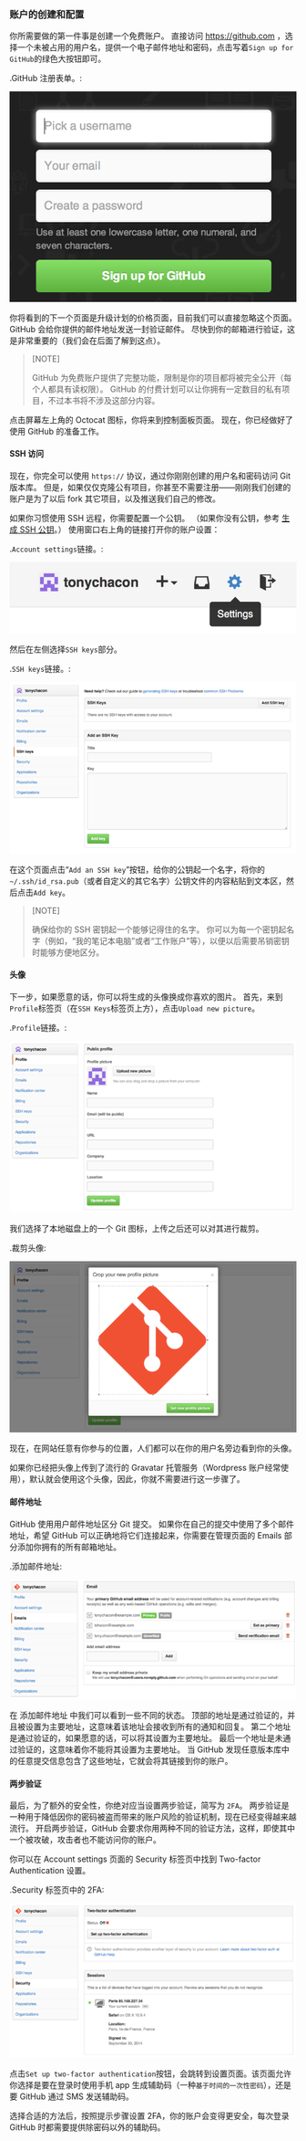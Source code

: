 ### 账户的创建和配置

你所需要做的第一件事是创建一个免费账户。
直接访问 https://github.com ，选择一个未被占用的用户名，提供一个电子邮件地址和密码，点击写着`Sign up for GitHub`的绿色大按钮即可。

.GitHub 注册表单。:

![GitHub 注册表单。](../images/signup.png)

你将看到的下一个页面是升级计划的价格页面，目前我们可以直接忽略这个页面。
GitHub 会给你提供的邮件地址发送一封验证邮件。
尽快到你的邮箱进行验证，这是非常重要的（我们会在后面了解到这点）。

>[NOTE]
>
>GitHub 为免费账户提供了完整功能，限制是你的项目都将被完全公开（每个人都具有读权限）。
>GitHub 的付费计划可以让你拥有一定数目的私有项目，不过本书将不涉及这部分内容。


点击屏幕左上角的 Octocat 图标，你将来到控制面板页面。
现在，你已经做好了使用 GitHub 的准备工作。

#### SSH 访问

现在，你完全可以使用 `https://` 协议，通过你刚刚创建的用户名和密码访问 Git 版本库。
但是，如果仅仅克隆公有项目，你甚至不需要注册——刚刚我们创建的账户是为了以后 fork 其它项目，以及推送我们自己的修改。

如果你习惯使用 SSH 远程，你需要配置一个公钥。
（如果你没有公钥，参考 [生成 SSH 公钥](04-git-server/sections/generating-ssh-key.md)。）
使用窗口右上角的链接打开你的账户设置：

.`Account settings`链接。:

![`Account settings`链接。](../images/account-settings.png)

然后在左侧选择`SSH keys`部分。

.`SSH keys`链接。:

![`SSH keys`链接。](../images/ssh-keys.png)

在这个页面点击“`Add an SSH key`”按钮，给你的公钥起一个名字，将你的`~/.ssh/id_rsa.pub`（或者自定义的其它名字）公钥文件的内容粘贴到文本区，然后点击`Add key`。

>[NOTE]
>
>确保给你的 SSH 密钥起一个能够记得住的名字。
>你可以为每一个密钥起名字（例如，“我的笔记本电脑”或者“工作账户”等），以便以后需要吊销密钥时能够方便地区分。

#### 头像

下一步，如果愿意的话，你可以将生成的头像换成你喜欢的图片。
首先，来到`Profile`标签页（在`SSH Keys`标签页上方），点击`Upload new picture`。

.`Profile`链接。:

![`Profile`链接。](../images/your-profile.png)

我们选择了本地磁盘上的一个 Git 图标，上传之后还可以对其进行裁剪。

.裁剪头像:

![裁剪已上传的头像。](../images/avatar-crop.png)

现在，在网站任意有你参与的位置，人们都可以在你的用户名旁边看到你的头像。

如果你已经把头像上传到了流行的 Gravatar 托管服务（Wordpress 账户经常使用），默认就会使用这个头像，因此，你就不需要进行这一步骤了。

#### 邮件地址

GitHub 使用用户邮件地址区分 Git 提交。
如果你在自己的提交中使用了多个邮件地址，希望 GitHub 可以正确地将它们连接起来，你需要在管理页面的 Emails 部分添加你拥有的所有邮箱地址。

.添加邮件地址:

![添加所有邮件地址。](../images/email-settings.png)

在 添加邮件地址 中我们可以看到一些不同的状态。
顶部的地址是通过验证的，并且被设置为主要地址，这意味着该地址会接收到所有的通知和回复。
第二个地址是通过验证的，如果愿意的话，可以将其设置为主要地址。
最后一个地址是未通过验证的，这意味着你不能将其设置为主要地址。
当 GitHub 发现任意版本库中的任意提交信息包含了这些地址，它就会将其链接到你的账户。

#### 两步验证

最后，为了额外的安全性，你绝对应当设置两步验证，简写为 `2FA`。
两步验证是一种用于降低因你的密码被盗而带来的账户风险的验证机制，现在已经变得越来越流行。
开启两步验证，GitHub 会要求你用两种不同的验证方法，这样，即使其中一个被攻破，攻击者也不能访问你的账户。

你可以在 Account settings 页面的 Security 标签页中找到 Two-factor Authentication 设置。

.Security 标签页中的 2FA:

![Security 标签页中的 2FA](../images/2fa-1.png)

点击`Set up two-factor authentication`按钮，会跳转到设置页面。该页面允许你选择是要在登录时使用手机 app 生成辅助码（一种`基于时间的一次性密码`），还是要 GitHub 通过 SMS 发送辅助码。

选择合适的方法后，按照提示步骤设置 2FA，你的账户会变得更安全，每次登录 GitHub 时都需要提供除密码以外的辅助码。
